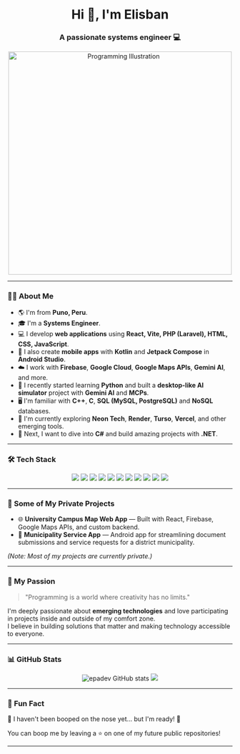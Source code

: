 <h1 align="center">Hi 👋, I'm Elisban </h1>
<h3 align="center">A passionate systems engineer 💻</h3>

<!-- Imagen representativa -->
<p align="center">
  <img src="https://www.itmastersmag.com/wp-content/uploads/2021/01/shutterstock_1078387013-scaled.jpg" alt="Programming Illustration" width="500" />
</p>

---

### 🧑‍💻 About Me
- 🌎 I'm from **Puno, Peru**.
- 🎓 I'm a **Systems Engineer**.
- 💻 I develop **web applications** using **React, Vite, PHP (Laravel), HTML, CSS, JavaScript**.
- 📱 I also create **mobile apps** with **Kotlin** and **Jetpack Compose** in **Android Studio**.
- ☁️ I work with **Firebase**, **Google Cloud**, **Google Maps APIs**, **Gemini AI**, and more.
- 🐍 I recently started learning **Python** and built a **desktop-like AI simulator** project with **Gemini AI** and **MCPs**.
- 🖥️ I'm familiar with **C++**, **C**, **SQL (MySQL, PostgreSQL)** and **NoSQL** databases.
- 🚀 I'm currently exploring **Neon Tech**, **Render**, **Turso**, **Vercel**, and other emerging tools.
- 🌱 Next, I want to dive into **C#** and build amazing projects with **.NET**.

---

### 🛠️ Tech Stack
<p align="center">
  <img src="https://img.shields.io/badge/Kotlin-0095D5?style=for-the-badge&logo=kotlin&logoColor=white" />
  <img src="https://img.shields.io/badge/Android-3DDC84?style=for-the-badge&logo=android&logoColor=white" />
  <img src="https://img.shields.io/badge/React-20232A?style=for-the-badge&logo=react&logoColor=61DAFB" />
  <img src="https://img.shields.io/badge/Vite-646CFF?style=for-the-badge&logo=vite&logoColor=white" />
  <img src="https://img.shields.io/badge/PHP-777BB4?style=for-the-badge&logo=php&logoColor=white" />
  <img src="https://img.shields.io/badge/Laravel-FF2D20?style=for-the-badge&logo=laravel&logoColor=white" />
  <img src="https://img.shields.io/badge/Firebase-FFCA28?style=for-the-badge&logo=firebase&logoColor=black" />
  <img src="https://img.shields.io/badge/Google_Cloud-4285F4?style=for-the-badge&logo=googlecloud&logoColor=white" />
  <img src="https://img.shields.io/badge/MySQL-00758F?style=for-the-badge&logo=mysql&logoColor=white" />
  <img src="https://img.shields.io/badge/Python-3776AB?style=for-the-badge&logo=python&logoColor=white" />
  <img src="https://img.shields.io/badge/C%2B%2B-00599C?style=for-the-badge&logo=c%2B%2B&logoColor=white" />
</p>

---

### 🚀 Some of My Private Projects
- 🌐 **University Campus Map Web App** — Built with React, Firebase, Google Maps APIs, and custom backend.
- 📲 **Municipality Service App** — Android app for streamlining document submissions and service requests for a district municipality.

*(Note: Most of my projects are currently private.)*

---

### 🎯 My Passion
> "Programming is a world where creativity has no limits."

I'm deeply passionate about **emerging technologies** and love participating in projects inside and outside of my comfort zone.  
I believe in building solutions that matter and making technology accessible to everyone.

---
### 📊 GitHub Stats
<p align="center">
  <img src="https://github-readme-stats.vercel.app/api?username=epadev&show_icons=true&theme=radical" alt="epadev GitHub stats" />
  <img src="https://github-profile-summary-cards.vercel.app/api/cards/most-commit-language?username=epadev&theme=radical" />
</p>

---

### 🎉 Fun Fact
🐣 I haven't been booped on the nose yet... but I'm ready! 🐣

You can boop me by leaving a ⭐ on one of my future public repositories!

---
